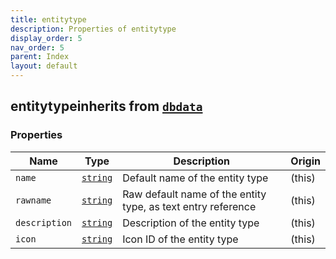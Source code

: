 ```yaml
---
title: entitytype
description: Properties of entitytype
display_order: 5
nav_order: 5
parent: Index
layout: default
---
```


## entitytypeinherits from [`dbdata`](./dbdata.html)

### Properties

| Name | Type | Description | Origin |
|------|------|-------------|--------|
| `name` | [`string`](./string.html) | Default name of the entity type | (this) |
| `rawname` | [`string`](./string.html) | Raw default name of the entity type, as text entry reference | (this) |
| `description` | [`string`](./string.html) | Description of the entity type | (this) |
| `icon` | [`string`](./string.html) | Icon ID of the entity type | (this) |

